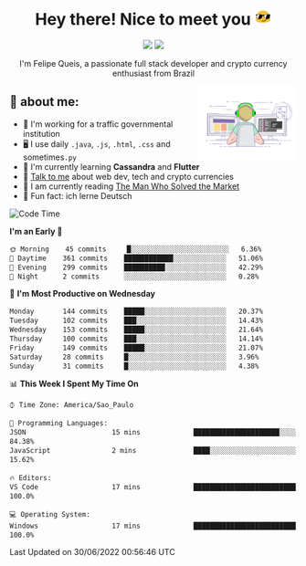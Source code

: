 
<h1 align="center">Hey there! Nice to meet you <img src="assets/sunglasses.gif" width="30"/></h1>

<p align="center">
  <a href="https://www.linkedin.com/in/fqueis"><img src="https://img.shields.io/badge/-LinkedIn-blue?style=flat&logo=Linkedin&logoColor=white" /></a>
  <a href="mailto:fqueis@gmail.com"><img src="https://img.shields.io/badge/-Gmail-c14438?style=flat&logo=Gmail&logoColor=white" /></a>
</p>

<p align="center">I'm Felipe Queis, a passionate full stack developer and crypto currency enthusiast from Brazil</p>

<img width="35%" align="right" alt="fqueis" src="assets/profile.gif" /></p>

## 🤵 about me:

- 🏢 I'm working for a traffic governmental institution
- 🖥️ I use daily `.java`, `.js`, `.html`, `.css` and sometimes`.py`
- 🌱 I'm currently learning **Cassandra** and **Flutter**
- 💬 [Talk to me](https://github.com/fqueis/fqueis/discussions) about web dev, tech and crypto currencies
- 📖 I am currently reading [The Man Who Solved the Market](https://amzn.com/073521798X)
- 💭 Fun fact: ich lerne Deutsch

<!--START_SECTION:waka-->
![Code Time](http://img.shields.io/badge/Code%20Time-0%20secs-blue)

**I'm an Early 🐤** 

```text
🌞 Morning    45 commits     █░░░░░░░░░░░░░░░░░░░░░░░░   6.36% 
🌆 Daytime    361 commits    ████████████░░░░░░░░░░░░░   51.06% 
🌃 Evening    299 commits    ██████████░░░░░░░░░░░░░░░   42.29% 
🌙 Night      2 commits      ░░░░░░░░░░░░░░░░░░░░░░░░░   0.28%

```
📅 **I'm Most Productive on Wednesday** 

```text
Monday       144 commits    █████░░░░░░░░░░░░░░░░░░░░   20.37% 
Tuesday      102 commits    ███░░░░░░░░░░░░░░░░░░░░░░   14.43% 
Wednesday    153 commits    █████░░░░░░░░░░░░░░░░░░░░   21.64% 
Thursday     100 commits    ███░░░░░░░░░░░░░░░░░░░░░░   14.14% 
Friday       149 commits    █████░░░░░░░░░░░░░░░░░░░░   21.07% 
Saturday     28 commits     █░░░░░░░░░░░░░░░░░░░░░░░░   3.96% 
Sunday       31 commits     █░░░░░░░░░░░░░░░░░░░░░░░░   4.38%

```


📊 **This Week I Spent My Time On** 

```text
⌚︎ Time Zone: America/Sao_Paulo

💬 Programming Languages: 
JSON                     15 mins             █████████████████████░░░░   84.38% 
JavaScript               2 mins              ████░░░░░░░░░░░░░░░░░░░░░   15.62%

🔥 Editors: 
VS Code                  17 mins             █████████████████████████   100.0%

💻 Operating System: 
Windows                  17 mins             █████████████████████████   100.0%

```


 Last Updated on 30/06/2022 00:56:46 UTC
<!--END_SECTION:waka-->
